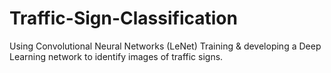# Traffic-Sign-Classification
Using Convolutional Neural Networks (LeNet) 
Training & developing a Deep Learning network to identify images of traffic signs.
